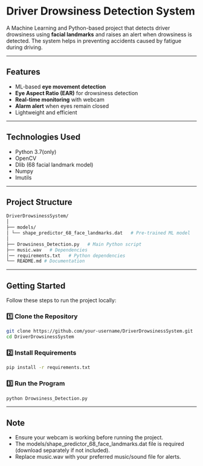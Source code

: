 # Driver Drowsiness Detection System  

A Machine Learning and Python-based project that detects driver drowsiness using **facial landmarks** and raises an alert when drowsiness is detected. The system helps in preventing accidents caused by fatigue during driving.  

---

## Features  
- ML-based **eye movement detection**  
- **Eye Aspect Ratio (EAR)** for drowsiness detection  
- **Real-time monitoring** with webcam  
- **Alarm alert** when eyes remain closed  
- Lightweight and efficient  

---

## Technologies Used  
- Python 3.7(only)  
- OpenCV  
- Dlib (68 facial landmark model)  
- Numpy  
- Imutils  

---

## Project Structure  

```bash
DriverDrowsinessSystem/
│
├── models/
│ └── shape_predictor_68_face_landmarks.dat   # Pre-trained ML model
│
├── Drowsiness_Detection.py   # Main Python script
├── music.wav   # Dependencies
│── requirements.txt   # Python dependencies
└── README.md # Documentation
```

---

## Getting Started


Follow these steps to run the project locally:

### 1️⃣ Clone the Repository

```bash
git clone https://github.com/your-username/DriverDrowsinessSystem.git
cd DriverDrowsinessSystem
```

### 2️⃣ Install Requirements

```bash
pip install -r requirements.txt
```

### 3️⃣ Run the Program

```bash
python Drowsiness_Detection.py
```

---

## Note

- Ensure your webcam is working before running the project.
- The models/shape_predictor_68_face_landmarks.dat file is required (download separately if not included).
- Replace music.wav with your preferred music/sound file for alerts.



